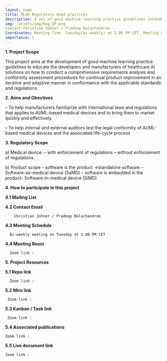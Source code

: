 ```yaml
---
layout: page
title: ML4H Regulatory Good practices
description: A set of good machine learning practice guidelines intended to educate the developers and manufacturers of healthcare AI solutions to ensure regulatory compliance for the AI based Medical Devices 
img: /assets/img/Reg_GP.png
Contact:Christian Johner / Pradeep Balachandran
Coordinates: Meeting Time -Tuesday(bi-weekly) at 2.00 PM CET, Meeting Link-Zoom Link
importance: 1
---
```


**1. Project Scope**

This project aims at the development of good machine learning practice guidelines to educate the developers and manufacturers of healthcare AI solutions on how to conduct a comprehensive requirements analysis and conformity assessment procedures for continual product improvement in an iterative and adaptive manner in conformance with the applicable standards and regulations.

**2. Aims and Obectives**

–	To help manufacturers familiarize with international laws and regulations that applies to AI/ML-based medical devices and to bring them to market quickly and effectively.

–	To help internal and external auditors test the legal conformity of AI/ML-based medical devices and the associated life-cycle process

**3. Regulatory Scope**

  a) Medical device:
    –	with enforcement of regulations
    –	without enforcement of regulations.

  b) Product scope
    –	software is the product ->standalone software –Software-as-medical device (SaMD)
    –	software is embedded in the product- Software-in-medical device (SiMD)

**4. How to participate in this project**

  **4.1 Mailing List**
  
  **4.2 Contact Email**
  
        Christian Johner / Pradeep Balachandran
        
  **4.3 Meeting Schedule**

      Bi-weekly meeting on Tuesday at 2.00 PM CET

  **4.4 Meeting Room**

      Zoom link : 
  
**5. Project Resources**

   **5.1 Repo link**
   
      Zoom link : 
  
   **5.2 Miro link**
   
     Zoom link : 
  
   **5.3 Kanban / Task link**
   
     Zoom link : 
               
   **5.4 Associated publications**

    Zoom link : 
    
   **5.5 Live document link**
   
    Zoom link : 
